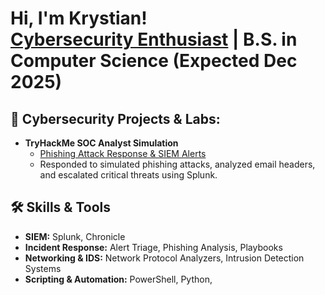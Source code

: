 <h1>Hi, I'm Krystian! <br/><a href="https://github.com/krystianczaja">Cybersecurity Enthusiast</a> | B.S. in Computer Science (Expected Dec 2025)</h1>

<h2>🔐 Cybersecurity Projects & Labs:</h2>

- <b>TryHackMe SOC Analyst Simulation</b>
  - [Phishing Attack Response & SIEM Alerts](https://github.com/krystianczaja/tryhackme-soc-simulation)
  - Responded to simulated phishing attacks, analyzed email headers, and escalated critical threats using Splunk.



<h2>🛠️ Skills & Tools</h2>

- **SIEM:** Splunk, Chronicle  
- **Incident Response:** Alert Triage, Phishing Analysis, Playbooks  
- **Networking & IDS:** Network Protocol Analyzers, Intrusion Detection Systems  
- **Scripting & Automation:** PowerShell, Python,

